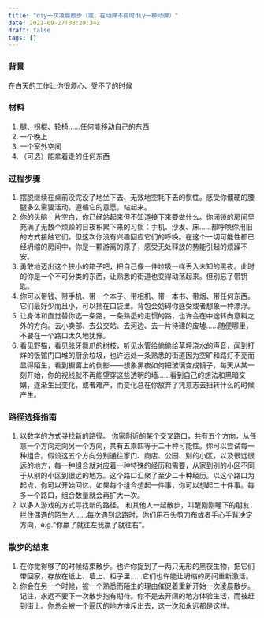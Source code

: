 ```yaml
---
title: "diy一次凌晨散步（或，在动弹不得时diy一种动弹）"
date: 2021-09-27T08:29:34Z
draft: false
tags: []
---
```


### 背景
在白天的工作让你很烦心、受不了的时候

### 材料
1. 腿、拐棍、轮椅……任何能移动自己的东西
2. 一个晚上
3. 一个室外空间
4. （可选）能拿着走的任何东西

### 过程步骤
1. 摆脱继续在桌前没完没了地坐下去、无效地空耗下去的惯性。感受你僵硬的腰腿多么需要活动，遵循它的意愿，站起来。
2. 你的头脑一片空白，你已经站起来但不知道接下来要做什么。你闭锁的房间里充满了无数个烦躁的日夜积累下来的习惯：手机、沙发、床……都呼唤你用旧的方式接触它们，但这次你没有兴趣回应它们的呼唤。在这个一切可能性都已经坍缩的房间中，你是一颗游离的原子，感受无处释放的势能引起的烦躁不安。
3. 勇敢地迈出这个狭小的箱子吧，把自己像一件垃圾一样丢入未知的黑夜。此时的你是一个不可分类的东西，让熟悉的街道也变得动荡起来。但别忘了带钥匙。
4. 你可以带钱、带手机、带一个本子、带相机、带一本书、带烟、带任何东西。它们最好少而且小，可以揣在口袋里。背包会妨碍你感受或者想象一种漂浮。
5. 让身体和直觉替你选一条路，一条熟悉的走惯的路，也许会在中途转向意料之外的方向。去小卖部、去公交站、去河边、去一片待建的废墟……随便哪里，不要在一个路口太久地犹豫。
6. 看见野猫，看见张牙舞爪的树枝，听见水管给偷偷给草坪浇水的声音，闻到打烊的饭馆门口堆的厨余垃圾，也许远处一条熟悉的街道因为空旷和路灯不亮而显得陌生，看到橱窗上的倒影——想象黑夜如何把玻璃变成镜子，每天从某一刻开始，你的视线就不再能望穿这些透明的墙……看到自己的想法和黑暗交媾，逐渐生出变化，或者难产，而变化总在你放弃了凭意志去扭转什么的时候产生。

### 路径选择指南
1. 以数学的方式寻找新的路径。
你家附近的某个交叉路口，共有五个方向，从任意一个方向走向另一个方向，共有五乘四等于二十种可能性。你可以尝试每一种组合。假设这五个方向分别通往家门、商店、公园、别的小区，以及很远很远的地方，每一种组合就对应着一种特殊的经历和需要，从家到别的小区不同于从别的小区到很远的地方。这个路口汇聚了至少二十种经历。以这个路口为起点，你可以开始回忆，如果每个组合想起一件事，你可以想起二十件事。每多一个路口，组合数量就会再扩大一次。
2. 以多人游戏的方式寻找新的路径。
和其他人一起散步，叫醒刚刚睡下的朋友，拦住偶遇的陌生人……每次遇到岔路时，你们用石头剪刀布或者手心手背决定方向，e.g.“你赢了就往左我赢了就往右”。

### 散步的结束
1. 在你觉得够了的时候结束散步。也许你捉到了一两只无形的黑夜生物，把它们带回家，存放在纸上、墙上、柜子里……它们也许能让坍缩的房间重新激活。
2. 你会在另一个时候，被一个熟悉而陌生的理由催促着重新开始一次凌晨散步。记住，永远不要下一次散步抱有期待。你不是去开阔的地方体验生活，而被赶到街上。你总会被一个逼仄的地方排斥出去，这一次和永远都是这样。

